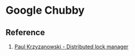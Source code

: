 # Google Chubby

## Reference
1. [Paul Krzyzanowski - Distributed lock manager](https://people.cs.rutgers.edu/~pxk/417/notes/chubby.html)
